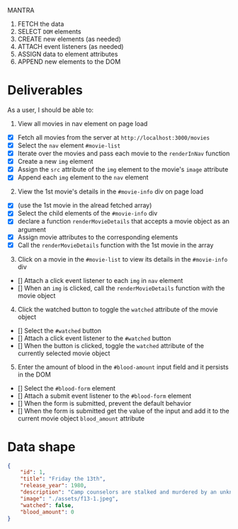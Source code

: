 MANTRA
1. FETCH the data
2. SELECT `DOM` elements
3. CREATE new elements (as needed)
4. ATTACH event listeners (as needed)
5. ASSIGN data to element attributes
6. APPEND new elements to the DOM

# Deliverables
As a user, I should be able to:
1. View all movies in nav element on page load
- [x] Fetch all movies from the server at `http://localhost:3000/movies`
- [x] Select the `nav` element `#movie-list`
- [x] Iterate over the movies and pass each movie to the `renderInNav` function
- [x] Create a new `img` element
- [x] Assign the `src` attribute of the `img` element to the movie's `image` attribute
- [x] Append each `img` element to the `nav` element

2. View the 1st movie's details in the `#movie-info` div on page load
- [x] (use the 1st movie in the alread fetched array)
- [x] Select the child elements of the `#movie-info` div
- [x] declare a function `renderMovieDetails` that accepts a movie object as an argument
- [x] Assign movie attributes to the corresponding elements
- [x] Call the `renderMovieDetails` function with the 1st movie in the array

3. Click on a movie in the `#movie-list` to view its details in the `#movie-info` div
- [] Attach a click event listener to each  `img` in  `nav` element
- [] When an `img` is clicked, call the `renderMovieDetails` function with the movie object

4. Click the watched button to toggle the `watched` attribute of the movie object
- [] Select the `#watched` button
- [] Attach a click event listener to the `#watched` button
- [] When the button is clicked, toggle the `watched` attribute of the currently selected movie object

5. Enter the amount of blood in the `#blood-amount` input field and it persists in the DOM
- [] Select the `#blood-form` element
- [] Attach a submit event listener to the `#blood-form` element
- [] When the form is submitted, prevent the default behavior
- [] When the form is submitted get the value of the input and add it to the current movie object `blood_amount` attribute


# Data shape
```json
{
    "id": 1,
    "title": "Friday the 13th",
    "release_year": 1980,
    "description": "Camp counselors are stalked and murdered by an unknown assailant while trying to reopen a summer camp that was the site of a child's drowning.",
    "image": "./assets/f13-1.jpeg",
    "watched": false,
    "blood_amount": 0
}
```
